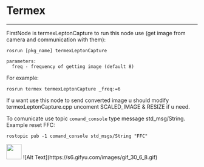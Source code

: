 # Termex


---
FirstNode is termexLeptonCapture to run this node use (get image from camera and communication with them):
```
rosrun [pkg_name] termexLeptonCapture 

parameters:
  freq - frequency of getting image (default 8)
```
For example:
```
rosrun termex termexLeptonCapture _freq:=6
```

If u want use this node to send converted image u should modify termexLeptonCapture.cpp uncoment SCALED_IMAGE & RESIZE if u need.

To comunicate use topic `comand_console` type message std_msg/String. 
Example reset FFC: 
```
rostopic pub -1 comand_console std_msgs/String "FFC"
```
<img src="https://s6.gifyu.com/images/gif_30_6_8.gif" width="40" height="40" />
![Alt Text](https://s6.gifyu.com/images/gif_30_6_8.gif)
